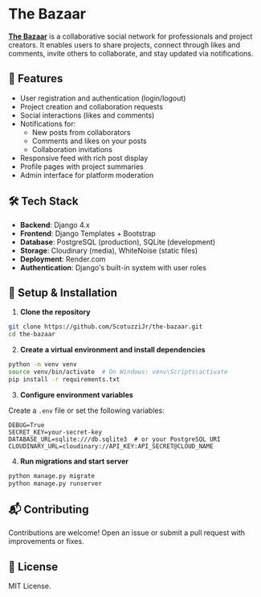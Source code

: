 # The Bazaar

[**The Bazaar**](https://the-bazaar.onrender.com) is a collaborative social network for professionals and project creators. It enables users to share projects, connect through likes and comments, invite others to collaborate, and stay updated via notifications.

## 🌟 Features

- User registration and authentication (login/logout)
- Project creation and collaboration requests
- Social interactions (likes and comments)
- Notifications for:
  - New posts from collaborators
  - Comments and likes on your posts
  - Collaboration invitations
- Responsive feed with rich post display
- Profile pages with project summaries
- Admin interface for platform moderation

## 🛠 Tech Stack

- **Backend**: Django 4.x
- **Frontend**: Django Templates + Bootstrap
- **Database**: PostgreSQL (production), SQLite (development)
- **Storage**: Cloudinary (media), WhiteNoise (static files)
- **Deployment**: Render.com
- **Authentication**: Django's built-in system with user roles

## 🚀 Setup & Installation

1. **Clone the repository**

```bash
git clone https://github.com/ScotuzziJr/the-bazaar.git
cd the-bazaar
```

2. **Create a virtual environment and install dependencies**

```bash
python -m venv venv
source venv/bin/activate  # On Windows: venv\Scripts\activate
pip install -r requirements.txt
```

3. **Configure environment variables**

Create a `.env` file or set the following variables:

```env
DEBUG=True
SECRET_KEY=your-secret-key
DATABASE_URL=sqlite:///db.sqlite3  # or your PostgreSQL URI
CLOUDINARY_URL=cloudinary://API_KEY:API_SECRET@CLOUD_NAME
```

4. **Run migrations and start server**

```bash
python manage.py migrate
python manage.py runserver
```

## 📬 Contributing

Contributions are welcome! Open an issue or submit a pull request with improvements or fixes.

## 📄 License

MIT License.
